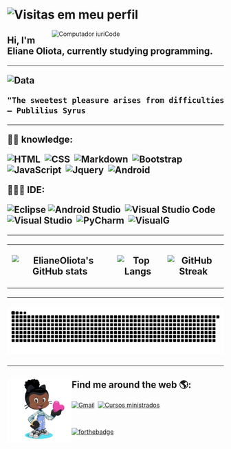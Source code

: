 
# ![Visitas em meu perfil](https://komarev.com/ghpvc/?username=elianeoliota&color=ff00ff&label=Welcome+to+my+profile+you+are+visitor+nº:)
<img src="https://raw.githubusercontent.com/MicaelliMedeiros/micaellimedeiros/master/image/computer-illustration.png" min-width="400px" max-width="400px" width="400px" align="right" alt="Computador iuriCode">

<h2 align="left"> 
  Hi, I'm Eliane Oliota, currently studying programming.
</p>

---
<!-- thought:start -->
![Data](https://img.shields.io/badge/20/07/2025-Zen--Thought-blue)

```txt
"The sweetest pleasure arises from difficulties overcome."
— Publilius Syrus
```
<!-- thought:end -->
---

<p align="left">
  ✍🏾 knowledge:
  
![HTML](https://img.shields.io/badge/-HTML-black?style=flat&logo=HTML5)&nbsp;
![CSS](https://img.shields.io/badge/-CSS-black?style=flat&logo=CSS3&logoColor=1572B6)&nbsp;
![Markdown](https://img.shields.io/badge/-Markdown-black?style=flat&logo=markdown)&nbsp;
![Bootstrap](https://img.shields.io/badge/-Bootstrap-black?style=flat&logo=bootstrap)&nbsp;
![JavaScript](https://img.shields.io/badge/-JavaScript-black?style=flat&logo=javascript)&nbsp;
![Jquery](https://img.shields.io/badge/-Jquery-black?style=flat&logo=jquery)&nbsp;
![Android](https://img.shields.io/badge/-Android%20java-black?style=flat&logo=Android&logoColor=green)&nbsp;
</p>

<p align="left">
  👩🏾‍💻 IDE: 
  
![Eclipse](https://img.shields.io/badge/-Eclipse-black?style=flat&logo=eclipse-ide&logoColor=orange)
![Android Studio](https://img.shields.io/badge/-Android%20Studio-black?style=flat&logo=Android+Studio&logoColor=green)&nbsp;
![Visual Studio Code](https://img.shields.io/badge/-Visual%20Studio%20Code-black?style=flat&logo=visual-studio-code&logoColor=007ACC)&nbsp;
![Visual Studio](https://img.shields.io/badge/-Visual%20Studio-black?style=flat&logo=visual-studio&logoColor=purple)&nbsp;
![PyCharm](https://img.shields.io/badge/-Pycharm-black?style=flat&logo=Pycharm&logoColor=blue)&nbsp;
![VisualG](https://img.shields.io/badge/-VisualG-black?style=flat&logo=v&logoColor=a66321)&nbsp;
</p>

---

<!-- ![ElianeOliota's GitHub stats](https://github-readme-stats.vercel.app/api?username=elianeoliota&show_icons=true&theme=dark) -->






<table>
<tbody style="text-align:center">
<tr>
<td>
 
![ElianeOliota's GitHub stats](https://github-readme-stats.vercel.app/api?username=elianeoliota&show_icons=true&theme=vue) 
 
</td>
<td>
 
![Top Langs](https://github-readme-stats.vercel.app/api/top-langs/?username=elianeoliota&layout=compact&theme=vue)   


 
</td>
<td>

![GitHub Streak](https://github-readme-streak-stats.herokuapp.com/?user=elianeoliota&theme=vue) 

</td>
</tr>

</tbody>
</table>

---

![Snake animation](https://raw.githubusercontent.com/ElianeOliota/pipeline-github/output/github-contribution-grid-snake.svg)


---

## Find me around the web 🌎: <img align="left" width="150" height="150" src="/img/eliane_git.gif?raw=true"> 

 
 
  [![Gmail](https://img.shields.io/badge/-Email-purple?style=flat&logo=gmail&logoColor=white)](https://mail.google.com/mail/?view=cm&fs=1&to=elianeholiota@gmail.com&su=Contato%20-%20via%20perfil%20do%20github&body=Ol%C3%A1%20Eliane%20Tudo%20bem?)&nbsp;
[![Cursos ministrados](https://img.shields.io/badge/-Linkedin-blue?style=flat&logo=linkedin&logoColor=white)](https://www.linkedin.com/in/eliane-oliota-166799190/)&nbsp;

  <br>


 [![forthebadge](https://forthebadge.com/images/badges/built-with-love.svg)](https://github.com/ElianeOliota)


